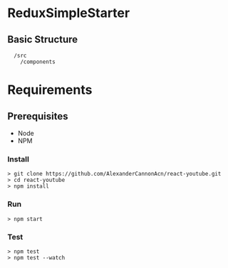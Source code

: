 # ReduxSimpleStarter

## Basic Structure
```
  /src
    /components
```

# Requirements
## Prerequisites
- Node
- NPM

### Install
```
> git clone https://github.com/AlexanderCannonAcn/react-youtube.git
> cd react-youtube
> npm install
```
### Run
```
> npm start

```
### Test
```
> npm test
> npm test --watch